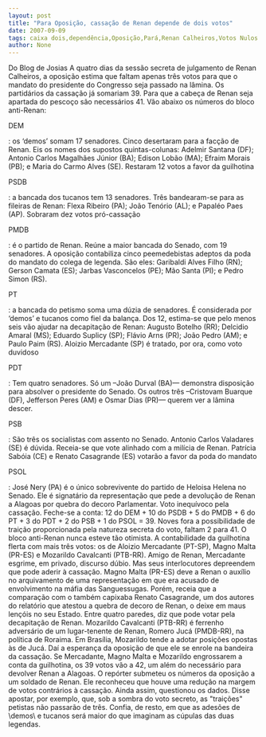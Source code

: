 ```yaml
---
layout: post
title: "Para Oposição, cassação de Renan depende de dois votos"
date: 2007-09-09
tags: caixa dois,dependência,Oposição,Pará,Renan Calheiros,Votos Nulos
author: None
---
```

Do Blog de Josias
A quatro dias da sess&atilde;o secreta de julgamento de Renan Calheiros, a oposi&ccedil;&atilde;o estima que faltam apenas tr&ecirc;s votos para que o mandato do presidente do Congresso seja passado na l&acirc;mina. Os partid&aacute;rios da cassa&ccedil;&atilde;o j&aacute; somariam 39. Para que a cabe&ccedil;a de Renan seja apartada do pesco&ccedil;o s&atilde;o necess&aacute;rios 41. V&atilde;o abaixo os n&uacute;meros do bloco anti-Renan:

DEM

: os &lsquo;demos&rsquo; somam 17 senadores. Cinco desertaram para a fac&ccedil;&atilde;o de Renan. Eis os nomes dos supostos quintas-colunas: Adelmir Santana (DF); Antonio Carlos Magalh&atilde;es J&uacute;nior (BA); Edison Lob&atilde;o (MA); Efraim Morais (PB); e Maria do Carmo Alves (SE). Restaram 12 votos a favor da guilhotina

PSDB

: a bancada dos tucanos tem 13 senadores. Tr&ecirc;s bandearam-se para as fileiras de Renan: Flexa Ribeiro (PA); Jo&atilde;o Ten&oacute;rio (AL); e Papal&eacute;o Paes (AP). Sobraram dez votos pr&oacute;-cassa&ccedil;&atilde;o

PMDB

: &eacute; o partido de Renan. Re&uacute;ne a maior bancada do Senado, com 19 senadores. A oposi&ccedil;&atilde;o contabiliza cinco peemedebistas adeptos da poda do mandato do colega de legenda. S&atilde;o eles: Garibaldi Alves Filho (RN); Gerson Camata (ES); Jarbas Vasconcelos (PE); M&atilde;o Santa (PI); e Pedro Simon (RS).

PT

: a bancada do petismo soma uma d&uacute;zia de senadores. &Eacute; considerada por &lsquo;demos&rsquo; e tucanos como fiel da balan&ccedil;a. Dos 12, estima-se que pelo menos seis v&atilde;o ajudar na decapita&ccedil;&atilde;o de Renan: Augusto Botelho (RR); Delcidio Amaral (MS); Eduardo Suplicy (SP); Fl&aacute;vio Arns (PR); Jo&atilde;o Pedro (AM); e Paulo Paim (RS). Aloizio Mercadante (SP) &eacute; tratado, por ora, como voto duvidoso

PDT

: Tem quatro senadores. S&oacute; um &ndash;Jo&atilde;o Durval (BA)&mdash; demonstra disposi&ccedil;&atilde;o para absolver o presidente do Senado. Os outros tr&ecirc;s &ndash;Cristovam Buarque (DF), Jefferson Peres (AM) e Osmar Dias (PR)&mdash; querem ver a l&acirc;mina descer.

PSB

: S&atilde;o tr&ecirc;s os socialistas com assento no Senado. Antonio Carlos Valadares (SE) &eacute; d&uacute;vida. Receia-se que vote alinhado com a mil&iacute;cia de Renan. Patr&iacute;cia Sab&oacute;ia (CE) e Renato Casagrande (ES) votar&atilde;o a favor da poda do mandato

PSOL

: Jos&eacute; Nery (PA) &eacute; o &uacute;nico sobrevivente do partido de Heloisa Helena no Senado. Ele &eacute; signat&aacute;rio da representa&ccedil;&atilde;o que pede a devolu&ccedil;&atilde;o de Renan a Alagoas por quebra do decoro Parlamentar. Voto inequ&iacute;voco pela cassa&ccedil;&atilde;o.
Feche-se a conta: 12 do DEM + 10 do PSDB + 5 do PMDB + 6 do PT + 3 do PDT + 2 do PSB + 1 do PSOL = 39. Noves fora a possibilidade de trai&ccedil;&atilde;o proporcionada pela natureza secreta do voto, faltam 2 para 41.
O bloco anti-Renan nunca esteve t&atilde;o otimista. A contabilidade da guilhotina flerta com mais tr&ecirc;s votos: os de Aloizio Mercadante (PT-SP), Magno Malta (PR-ES) e Mozarildo Cavalcanti (PTB-RR). Amigo de Renan, Mercadante esgrime, em privado, discurso d&uacute;bio. Mas seus interlocutores depreendem que pode aderir &agrave; cassa&ccedil;&atilde;o.
Magno Malta (PR-ES) deve a Renan o aux&iacute;lio no arquivamento de uma representa&ccedil;&atilde;o em que era acusado de envolvimento na m&aacute;fia das Sanguessugas. Por&eacute;m, receia que a compara&ccedil;&atilde;o com o tamb&eacute;m capixaba Renato Casagrande, um dos autores do relat&oacute;rio que atestou a quebra de decoro de Renan, o deixe em maus len&ccedil;&oacute;is no seu Estado. Entre quatro paredes, diz que pode votar pela decapita&ccedil;&atilde;o de Renan.
Mozarildo Cavalcanti (PTB-RR) &eacute; ferrenho advers&aacute;rio de um lugar-tenente de Renan, Romero Juc&aacute; (PMDB-RR), na pol&iacute;tica de Roraima. Em Bras&iacute;lia, Mozarildo tende a adotar posi&ccedil;&otilde;es opostas &agrave;s de Juc&aacute;. Da&iacute; a esperan&ccedil;a da oposi&ccedil;&atilde;o de que ele se enrole na bandeira da cassa&ccedil;&atilde;o. 
Se Mercadante, Magno Malta e Mozarildo engrossarem a conta da guilhotina, os 39 votos v&atilde;o a 42, um al&eacute;m do necess&aacute;rio para devolver Renan a Alagoas. O rep&oacute;rter submeteu os n&uacute;meros da oposi&ccedil;&atilde;o a um soldado de Renan. Ele reconheceu que houve uma redu&ccedil;&atilde;o na margem de votos contr&aacute;rios &agrave; cassa&ccedil;&atilde;o. Ainda assim, questionou os dados. Disse apostar, por exemplo, que, sob a sombra do voto secreto, as &quot;trai&ccedil;&otilde;es&quot; petistas n&atilde;o passar&atilde;o de tr&ecirc;s. Confia, de resto, em que as ades&otilde;es de \demos\ e tucanos ser&aacute; maior do que imaginam as c&uacute;pulas das duas legendas. 

&nbsp;
 